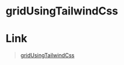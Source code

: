 # gridUsingTailwindCss

# Link
> [gridUsingTailwindCss](https://vishalganeshkatkar.github.io/gridUsingTailwindCss/)
